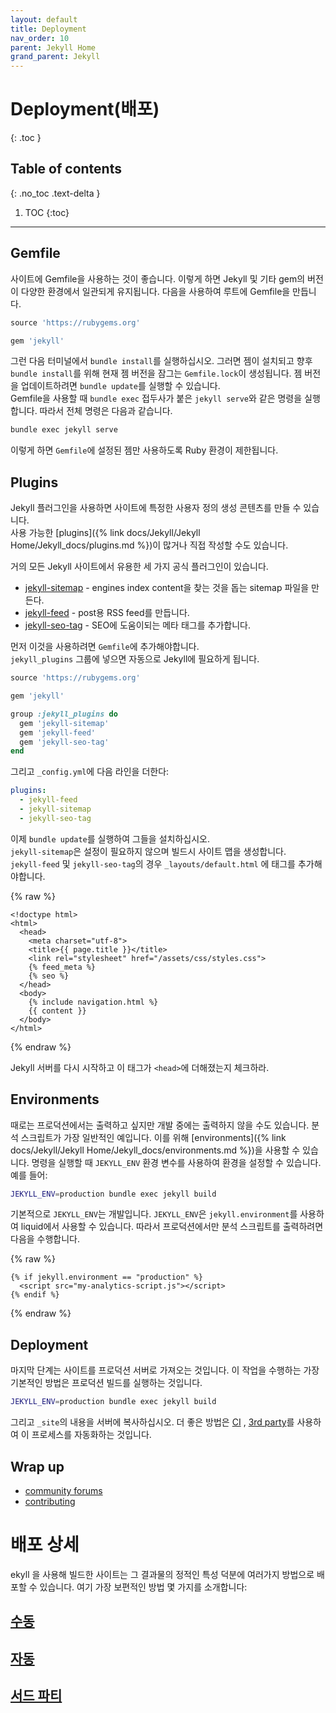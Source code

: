 ```yaml
---
layout: default
title: Deployment
nav_order: 10
parent: Jekyll Home
grand_parent: Jekyll
---
```


# Deployment(배포)
{: .toc }

## Table of contents
{: .no_toc .text-delta }

1. TOC
{:toc}

---

## Gemfile

<!-- It's good practice to have a [Gemfile](/docs/ruby-101/#gemfile) for your site.
This ensures the version of Jekyll and other gems remains consistent across
different environments.

Create `Gemfile` in the root with the following: -->

사이트에 Gemfile을 사용하는 것이 좋습니다. 이렇게 하면 Jekyll 및 기타 gem의 버전이 다양한 환경에서 일관되게 유지됩니다. 다음을 사용하여 루트에 Gemfile을 만듭니다.

```ruby
source 'https://rubygems.org'

gem 'jekyll'
```

<!-- Then run `bundle install` in your terminal. This installs the gems and
creates `Gemfile.lock` which locks the current gem versions for a future
`bundle install`. If you ever want to update your gem versions you can run
`bundle update`.

When using a `Gemfile`, you'll run commands like `jekyll serve` with
`bundle exec` prefixed. So the full command is: -->

그런 다음 터미널에서 `bundle install`를 실행하십시오. 그러면 젬이 설치되고 향후 `bundle install`를 위해 현재 젬 버전을 잠그는 `Gemfile.lock`이 생성됩니다. 젬 버전을 업데이트하려면 `bundle update`를 실행할 수 있습니다.    
Gemfile을 사용할 때 `bundle exec` 접두사가 붙은 `jekyll serve`와 같은 명령을 실행합니다. 따라서 전체 명령은 다음과 같습니다.

```sh
bundle exec jekyll serve
```

<!-- This restricts your Ruby environment to only use gems set in your `Gemfile`. -->

이렇게 하면 `Gemfile`에 설정된 젬만 사용하도록 Ruby 환경이 제한됩니다.

## Plugins

<!-- Jekyll plugins allow you to create custom generated content specific to your
site. There's many  available or you can even
write your own. -->

Jekyll 플러그인을 사용하면 사이트에 특정한 사용자 정의 생성 콘텐츠를 만들 수 있습니다.    
사용 가능한 [plugins]({% link docs/Jekyll/Jekyll Home/Jekyll_docs/plugins.md %})이 많거나 직접 작성할 수도 있습니다.

<!-- There's three official plugins which are useful on almost any Jekyll site: -->
거의 모든 Jekyll 사이트에서 유용한 세 가지 공식 플러그인이 있습니다.  

<!-- * [jekyll-sitemap](https://github.com/jekyll/jekyll-sitemap) - Creates a sitemap
file to help search engines index content
* [jekyll-feed](https://github.com/jekyll/jekyll-feed) - Creates an RSS feed for
your posts
* [jekyll-seo-tag](https://github.com/jekyll/jekyll-seo-tag) - Adds meta tags to help
with SEO -->


  

* [jekyll-sitemap](https://github.com/jekyll/jekyll-sitemap) - engines index content을 찾는 것을 돕는 sitemap 파일을 만든다.
* [jekyll-feed](https://github.com/jekyll/jekyll-feed) - post용 RSS feed를 만듭니다.
* [jekyll-seo-tag](https://github.com/jekyll/jekyll-seo-tag) - SEO에 도움이되는 메타 태그를 추가합니다.

먼저 이것을 사용하려면 `Gemfile`에 추가해야합니다.    
`jekyll_plugins` 그룹에 넣으면 자동으로 Jekyll에 필요하게 됩니다.


```ruby
source 'https://rubygems.org'

gem 'jekyll'

group :jekyll_plugins do
  gem 'jekyll-sitemap'
  gem 'jekyll-feed'
  gem 'jekyll-seo-tag'
end
```

그리고  `_config.yml`에 다음 라인을 더한다:

```yaml
plugins:
  - jekyll-feed
  - jekyll-sitemap
  - jekyll-seo-tag
```

<!-- Now install them by running a `bundle update`.

`jekyll-sitemap` doesn't need any setup, it will create your sitemap on build.

For `jekyll-feed` and `jekyll-seo-tag` you need to add tags to
`_layouts/default.html`: -->

이제 `bundle update`를 실행하여 그들을 설치하십시오.    
`jekyll-sitemap`은 설정이 필요하지 않으며 빌드시 사이트 맵을 생성합니다.    
`jekyll-feed` 및 `jekyll-seo-tag`의 경우 `_layouts/default.html` 에 태그를 추가해야합니다.

{% raw %}
```liquid
<!doctype html>
<html>
  <head>
    <meta charset="utf-8">
    <title>{{ page.title }}</title>
    <link rel="stylesheet" href="/assets/css/styles.css">
    {% feed_meta %}
    {% seo %}
  </head>
  <body>
    {% include navigation.html %}
    {{ content }}
  </body>
</html>
```
{% endraw %}

<!-- Restart your Jekyll server and check these tags are added to the `<head>`. -->

Jekyll 서버를 다시 시작하고 이 태그가 `<head>`에 더해졌는지 체크하라.

## Environments

<!-- Sometimes you might want to output something in production but not
in development. Analytics scripts are the most common example of this.

To do this you can use [environments](/docs/configuration/environments/). You
can set the environment by using the `JEKYLL_ENV` environment variable when
running a command. For example: -->


때로는 프로덕션에서는 출력하고 싶지만 개발 중에는 출력하지 않을 수도 있습니다. 분석 스크립트가 가장 일반적인 예입니다. 이를 위해 [environments]({% link docs/Jekyll/Jekyll Home/Jekyll_docs/environments.md %})을 사용할 수 있습니다. 명령을 실행할 때 `JEKYLL_ENV` 환경 변수를 사용하여 환경을 설정할 수 있습니다. 예를 들어:

```sh
JEKYLL_ENV=production bundle exec jekyll build
```
<!-- 
By default `JEKYLL_ENV` is development. The `JEKYLL_ENV` is available to you
in liquid using `jekyll.environment`. So to only output the analytics script
on production you would do the following: -->

기본적으로 `JEKYLL_ENV`는 개발입니다. `JEKYLL_ENV`은 `jekyll.environment`를 사용하여 liquid에서 사용할 수 있습니다. 따라서 프로덕션에서만 분석 스크립트를 출력하려면 다음을 수행합니다.



{% raw %}
```liquid
{% if jekyll.environment == "production" %}
  <script src="my-analytics-script.js"></script>
{% endif %}
```
{% endraw %}

## Deployment

<!-- The final step is to get the site onto a production server. The most basic way
to do this is to run a production build: -->

마지막 단계는 사이트를 프로덕션 서버로 가져오는 것입니다. 이 작업을 수행하는 가장 기본적인 방법은 프로덕션 빌드를 실행하는 것입니다.

```sh
JEKYLL_ENV=production bundle exec jekyll build
```

<!-- And copy the contents of `_site` to your server.

A better way is to automate this process using a [CI](/docs/deployment/automated/)
or [3rd party](/docs/deployment/third-party/). -->

그리고  `_site`의 내용을 서버에 복사하십시오. 더 좋은 방법은 [CI](https://jekyllrb-ko.github.io/docs/deployment/automated/)
, [3rd party](https://jekyllrb-ko.github.io/docs/deployment/third-party/)를 사용하여 이 프로세스를 자동화하는 것입니다.

## Wrap up

<!-- That brings us to the end of this step-by-step tutorial and the beginning of
your Jekyll journey!

* Come say hi to the [community forums](https://talk.jekyllrb.com)
* Help us make Jekyll better by [contributing](/docs/contributing/)
* Keep building Jekyll sites! -->

* [community forums](https://talk.jekyllrb.com)
* [contributing](https://jekyllrb-ko.github.io/docs/contributing/)


# 배포 상세

ekyll 을 사용해 빌드한 사이트는 그 결과물의 정적인 특성 덕분에 여러가지 방법으로 배포할 수 있습니다. 여기 가장 보편적인 방법 몇 가지를 소개합니다:

## [수동](/docs/deployment/manual/)
## [자동](/docs/deployment/automated/)
## [서드 파티](/docs/deployment/third-party/)